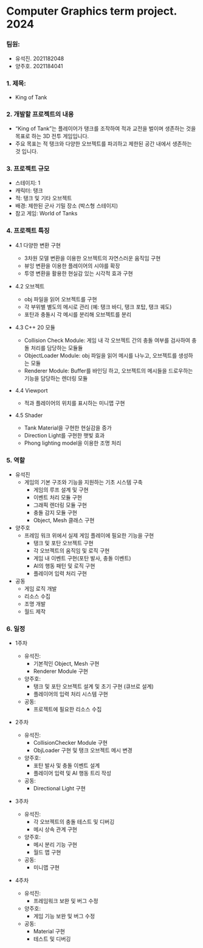 # Computer Graphics term project. 2024
### 팀원:
  - 유석진. 2021182048
  - 양주호. 2021184041

### 1. 제목: 
  - King of Tank


### 2. 개발할 프로젝트의 내용
  - “King of Tank”는 플레이어가 탱크를 조작하여 적과 교전을 벌이며 생존하는 것을 목표로 하는 3D 전투 게임입니다. 
  - 주요 목표는 적 탱크와 다양한 오브젝트를 파괴하고 제한된 공간 내에서 생존하는 것 입니다.

 
### 3. 프로젝트 규모
  - 스테이지: 1
  - 캐릭터: 탱크
  - 적: 탱크 및 기타 오브젝트
  - 배경: 제한된 군사 기밀 장소 (박스형 스테이지)
  - 참고 게임: World of Tanks


### 4. 프로젝트 특징
- 4.1 다양한 변환 구현
    - 3차원 모델 변환을 이용한 오브젝트의 자연스러운 움직임 구현
    - 뷰잉 변환을 이용한 플레이어의 시야를 확장
    - 투영 변환을 활용한 현실감 있는 시각적 효과 구현

- 4.2 오브젝트
    - obj 파일을 읽어 오브젝트를 구현
    - 각 부위별 별도의 메시로 관리 (예: 탱크 바디, 탱크 포탑, 탱크 궤도)
    - 포탄과 충돌시 각 메시를 분리해 오브젝트를 분리

- 4.3 C++ 20 모듈
    - Collision Check Module: 게임 내 각 오브젝트 간의 충돌 여부를 검사하여 충돌 처리를 담당하는 모듈듈
    - ObjectLoader Module: obj 파일을 읽어 메시를 나누고, 오브젝트를 생성하는 모듈
    - Renderer Module: Buffer를 바인딩 하고, 오브젝트의 메시들을 드로우하는 기능을 담당하는 렌더링 모듈

- 4.4 Viewport
    - 적과 플레이어의 위치를 표시하는 미니맵 구현

- 4.5 Shader
    - Tank Material을 구현한 현실감을 증가
    - Direction Light를 구현한 햇빛 효과
    - Phong lighting model을 이용한 조명 처리


### 5. 역할
  - 유석진
    - 게임의 기본 구조와 기능을 지원하는 기초 시스템 구축
      - 게임의 루프 설계 및 구현
      - 이벤트 처리 모듈 구현
      - 그래픽 렌더링 모듈 구현
      - 충돌 감지 모듈 구현
      - Object, Mesh 클래스 구현
  - 양주호
    - 프레임 워크 위에서 실제 게임 플레이에 필요한 기능을 구현
      - 탱크 및 포탄 오브젝트 구현
      - 각 오브젝트의 움직임 및 로직 구현
      - 게임 내 이벤트 구현(포탄 발사, 충돌 이벤트)
      - AI의 행동 패턴 및 로직 구현
      - 플레이어 입력 처리 구현
  - 공동
    - 게임 로직 개발
    - 리소스 수집
    - 조명 개발
    - 월드 제작
   
      
### 6. 일정
  - 1주차
    - 유석진:
      - 기본적인 Object, Mesh 구현
      - Renderer Module 구현
    - 양주호:
      - 탱크 및 포탄 오브젝트 설계 및 초기 구현 (큐브로 설계)
      - 플레이어의 입력 처리 시스템 구현
    - 공동:
      - 프로젝트에 필요한 리소스 수집

  - 2주차
    - 유석진:
      - CollisionChecker Module 구현
      - ObjLoader 구현 및 탱크 오브젝트 메시 변경
    - 양주호:
      - 포탄 발사 및 충돌 이벤트 설계
      - 플레이어 입력 및 AI 행동 트리 작성
    - 공동:
      - Directional Light 구현

  - 3주차
    - 유석진:
      - 각 오브젝트의 충돌 테스트 및 디버깅
      - 메시 상속 관계 구현
    - 양주호:
      - 메시 분리 기능 구현
      - 월드 맵 구현
    - 공동:
      - 미니맵 구현

  - 4주차
    - 유석진:
      - 프레임워크 보완 및 버그 수정
    - 양주호:
      - 게임 기능 보완 및 버그 수정
    - 공동:
      - Material 구현
      - 테스트 및 디버깅
